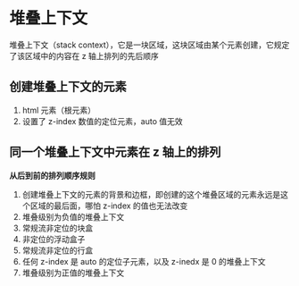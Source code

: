 # 堆叠上下文

堆叠上下文（stack context），它是一块区域，这块区域由某个元素创建，它规定了该区域中的内容在 z 轴上排列的先后顺序

## 创建堆叠上下文的元素

1. html 元素（根元素）
2. 设置了 z-index 数值的定位元素，auto 值无效

## 同一个堆叠上下文中元素在 z 轴上的排列

**从后到前的排列顺序规则**

1. 创建堆叠上下文的元素的背景和边框，即创建的这个堆叠区域的元素永远是这个区域的最后面，哪怕 z-index 的值也无法改变
2. 堆叠级别为负值的堆叠上下文
3. 常规流非定位的块盒
4. 非定位的浮动盒子
5. 常规流非定位的行盒
6. 任何 z-index 是 auto 的定位子元素，以及 z-inedx 是 0 的堆叠上下文
7. 堆叠级别为正值的堆叠上下文
